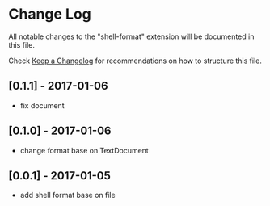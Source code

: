 # Change Log
All notable changes to the "shell-format" extension will be documented in this file.

Check [Keep a Changelog](http://keepachangelog.com/) for recommendations on how to structure this file.

## [0.1.1] - 2017-01-06
- fix document

## [0.1.0] - 2017-01-06
- change format base on TextDocument

## [0.0.1] - 2017-01-05
- add shell format base on file 

